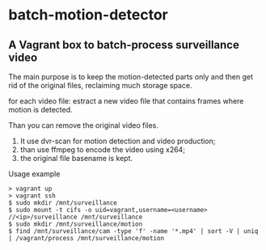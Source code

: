 ﻿# batch-motion-detector

## A Vagrant box to batch-process surveillance video

The main purpose is to keep the motion-detected parts only and then get rid of the original files, reclaiming much storage space.

for each video file:
  estract a new video file that contains frames where motion is detected.

Than you can remove the original video files.

1. It use dvr-scan for motion detection and video production;
1. than use ffmpeg to encode the video using x264;
1. the original file basename is kept.

Usage example
```
> vagrant up
> vagrant ssh
$ sudo mkdir /mnt/surveillance
$ sudo mount -t cifs -o uid=vagrant,username=<username> //<ip>/surveillance /mnt/surveillance
$ sudo mkdir /mnt/surveillance/motion
$ find /mnt/surveillance/cam -type 'f' -name '*.mp4' | sort -V | uniq | /vagrant/process /mnt/surveillance/motion
```

